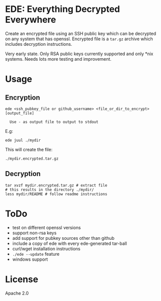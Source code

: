 
# EDE: Everything Decrypted Everywhere

Create an encrypted file using an SSH public key which can be decrypted on any system that has openssl. Encrypted file is a `tar.gz` archive which includes decryption instructions.

Very early state. Only RSA public keys currently supported and only *nix systems. Needs lots more testing and improvement.

# Usage

## Encryption

```
ede <ssh_pubkey_file or github_username> <file_or_dir_to_encrypt> [output_file]

  Use - as output file to output to stdout
```

E.g:

```
ede juul ./mydir
```

This will create the file:

```
./mydir.encrypted.tar.gz
```

## Decryption

```
tar xvzf mydir.encrypted.tar.gz # extract file
# this results in the directory ./mydir/
less mydir/README # follow readme instructions
```

# ToDo
 
* test on different openssl versions
* support non-rsa keys
* add support for pubkey sources other than github
* include a copy of ede with every ede-generated tar-ball
* curl/wget installation instructions
* `./ede --update` feature
* windows support

# License

Apache 2.0
